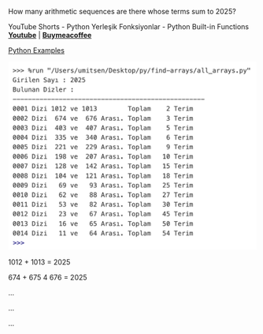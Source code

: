 How many arithmetic sequences are there whose terms sum to 2025?

YouTube Shorts - Python Yerleşik Fonksiyonlar - Python Built-in Functions **[Youtube](https://www.youtube.com/@umtsn)** | **[Buymeacoffee](https://www.buymeacoffee.com/umitsen)** 

[Python Examples](https://www.youtube.com/playlist?list=PLWmM3tw4zswb68QwiQy4TG_FvX1O-vLkd)

![ornek](/arithmetic-sequences/how-many-sequences-make-2025-python.png)

1012 + 1013 = 2025

674 + 675 4 676 = 2025

...

...

...
